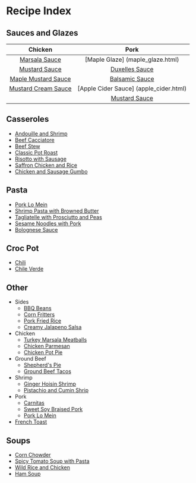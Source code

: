# Recipe Index

## Sauces and Glazes


| Chicken         | Pork             |
| :-------:       | :----:           |
| [Marsala Sauce](marsala_sauce.html)   | [Maple Glaze] (maple_glaze.html)     |
| [Mustard Sauce](mustard_sauce.html)   | [Duxelles Sauce](duxelles_sauce.html)   |
| [Maple Mustard Sauce](maple_mustard.html) | [Balsamic Sauce](balsamic_sauce.html) |
| [Mustard Cream Sauce](mustard_cream_sauce.html) | [Apple Cider Sauce] (apple_cider.html) |
                                            | [Mustard Sauce](mustard_sauce.html) |



## Casseroles
* [Andouille and Shrimp](andouille_shrimp.html)
* [Beef Cacciatore](beef_cacciatore.html)
* [Beef Stew](beef_stew.html)
* [Classic Pot Roast](pot_roast.html)
* [Risotto with Sausage](risotto_with_sausage.html)
* [Saffron Chicken and Rice](saffron_chicken.html)
* [Chicken and Sausage Gumbo](chicken_sausage_gumbo.html)


## Pasta
* [Pork Lo Mein](pork_lo_mein.html)
* [Shrimp Pasta with Browned Butter](shrimp_browned_butter.html)
* [Tagliatelle with Prosciutto and Peas](tagliatelle_peas.html)
* [Sesame Noodles with Pork](sesame_pork_noodles.html)
* [Bolognese Sauce](bolognese_sauce.html)


## Croc Pot
* [Chili](chili.html)
* [Chile Verde](chile_verde.html)


## Other
* Sides
  * [BBQ Beans](bbq_beans.html)
  * [Corn Fritters](corn_fritters.html)
  * [Pork Fried Rice](pork_fried_rice.html)
  * [Creamy Jalapeno Salsa](creamy_jalapeno.html)
* Chicken
  * [Turkey Marsala Meatballs](marsala_meatballs.html)
  * [Chicken Parmesan](chicken_parm.html)
  * [Chicken Pot Pie](chicken_pot_pie.html)
* Ground Beef
  * [Shepherd's Pie](shepherds_pie.html)
  * [Ground Beef Tacos](ground_beef_tacos.html)
* Shrimp
  * [Ginger Hoisin Shrimp](ginger_hoisin_shrimp.html) 
  * [Pistachio and Cumin Shrip](pistachio_shrimp.html)
* Pork
  * [Carnitas](carnitas.html)
  * [Sweet Soy Braised Pork](sweet_soy_port.html)
  * [Pork Lo Mein](pork_lo_mein.html)
* [French Toast](french_toast.html)


## Soups
* [Corn Chowder](corn_chowder.html)
* [Spicy Tomato Soup with Pasta](spicy_tomato_soup.html)
* [Wild Rice and Chicken](wild_rice_soup.html)
* [Ham Soup](ham_soup.html)
